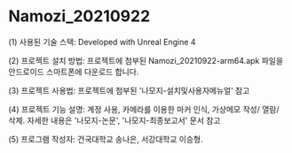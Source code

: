 # Namozi_20210922

(1) 사용된 기술 스택: Developed with Unreal Engine 4

(2) 프로젝트 설치 방법: 프로젝트에 첨부된 Namozi_20210922-arm64.apk 파일을 안드로이드 스마트폰에 다운로드 합니다.

(3) 프로젝트 사용법: 프로젝트에 첨부된 '나모지-설치및사용자메뉴얼' 참고
    
(4) 프로젝트 기능 설명: 계정 사용, 카메라를 이용한 마커 인식, 가상메모 작성/ 열람/ 삭제. 자세한 내용은 '나모지-논문', '나모지-최종보고서' 문서 참고

(5) 프로그램 작성자: 건국대학교 송나은, 서강대학교 이승형.

